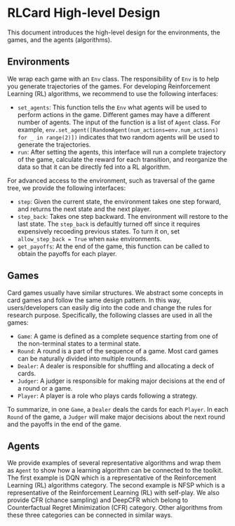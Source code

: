 # RLCard High-level Design
This document introduces the high-level design for the environments, the games, and the agents (algorithms).

## Environments
We wrap each game with an `Env` class. The responsibility of `Env` is to help you generate trajectories of the games. For developing Reinforcement Learning (RL) algorithms, we recommend to use the following interfaces:

*   `set_agents`: This function tells the `Env` what agents will be used to perform actions in the game. Different games may have a different number of agents. The input of the function is a list of `Agent` class. For example, `env.set_agent([RandomAgent(num_actions=env.num_actions) for _ in range(2)])` indicates that two random agents will be used to generate the trajectories.
*   `run`: After setting the agents, this interface will run a complete trajectory of the game, calculate the reward for each transition, and reorganize the data so that it can be directly fed into a RL algorithm.

For advanced access to the environment, such as traversal of the game tree, we provide the following interfaces:

*   `step`: Given the current state, the environment takes one step forward, and returns the next state and the next player.
*   `step_back`: Takes one step backward. The environment will restore to the last state. The `step_back` is defaultly turned off since it requires expensively recoeding previous states. To turn it on, set `allow_step_back = True` when `make` environments.
*   `get_payoffs`: At the end of the game, this function can be called to obtain the payoffs for each player.

## Games
Card games usually have similar structures. We abstract some concepts in card games and follow the same design pattern. In this way, users/developers can easily dig into the code and change the rules for research purpose. Specifically, the following classes are used in all the games:

*   `Game`: A game is defined as a complete sequence starting from one of the non-terminal states to a terminal state. 
*   `Round`: A round is a part of the sequence of a game. Most card games can be naturally divided into multiple rounds.
*   `Dealer`: A dealer is responsible for shuffling and allocating a deck of cards.
*   `Judger`: A judger is responsible for making major decisions at the end of a round or a game.
*   `Player`: A player is a role who plays cards following a strategy.

To summarize, in one `Game`, a `Dealer` deals the cards for each `Player`. In each `Round` of the game, a `Judger` will make major decisions about the next round and the payoffs in the end of the game.

## Agents
We provide examples of several representative algorithms and wrap them as `Agent` to show how a learning algorithm can be connected to the toolkit. The first example is DQN which is a representative of the Reinforcement Learning (RL) algorithms category. The second example is NFSP which is a representative of the Reinforcement Learning (RL) with self-play. We also provide CFR (chance sampling) and DeepCFR which belong to Counterfactual Regret Minimization (CFR) category. Other algorithms from these three categories can be connected in similar ways.
